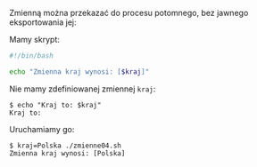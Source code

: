 Zmienną można przekazać do procesu potomnego, bez jawnego eksportowania jej:

Mamy skrypt:
```bash
#!/bin/bash

echo "Zmienna kraj wynosi: [$kraj]"
```

Nie mamy zdefiniowanej zmiennej `kraj`:
```
$ echo "Kraj to: $kraj"
Kraj to:
```

Uruchamiamy go:
```
$ kraj=Polska ./zmienne04.sh
Zmienna kraj wynosi: [Polska]
```

